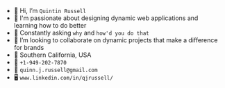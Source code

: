 - 👋 Hi, I’m `Quintin Russell`
- 💞️ I'm passionate about designing dynamic web applications and learning how to do better
- 🧠 Constantly asking `why` and `how'd you do that`
- 👥 I’m looking to collaborate on dynamic projects that make a difference for brands
- 📍  Southern California, USA
- 📱 `+1-949-202-7870`
- 📧 `quinn.j.russell@gmail.com`
- 🖥️ `www.linkedin.com/in/qjrussell/`
